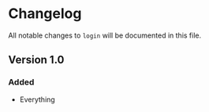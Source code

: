 # Changelog

All notable changes to `login` will be documented in this file.

## Version 1.0

### Added
- Everything
